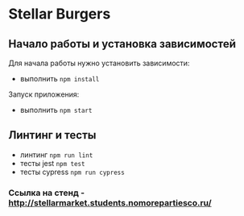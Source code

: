 # Stellar Burgers #

## Начало работы и установка зависимостей

Для начала работы нужно установить зависимости:

- выполнить `npm install`

Запуск приложения:

- выполнить `npm start`

## Линтинг и тесты

- линтинг `npm run lint`
- тесты jest `npm test`
- тесты cypress `npm run cypress`

### Ссылка на стенд - http://stellarmarket.students.nomorepartiesco.ru/
